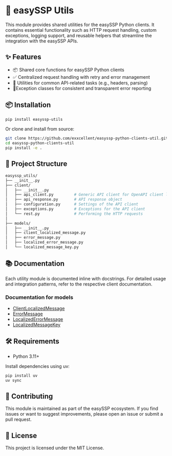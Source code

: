 # 🔧 easySSP Utils

This module provides shared utilities for the easySSP Python clients. It contains essential functionality such as HTTP
request handling, custom exceptions, logging support, and reusable helpers that streamline the integration with the
easySSP APIs.

## ✨ Features

- 📦 Shared core functions for easySSP Python clients
- ✅ Centralized request handling with retry and error management
- 🧰 Utilities for common API-related tasks (e.g., headers, parsing)
- 🚨Exception classes for consistent and transparent error reporting

## 📦 Installation

```bash
pip install easyssp-utils
```

Or clone and install from source:

```bash
git clone https://github.com/exxcellent/easyssp-python-clients-util.git
cd easyssp-python-clients-util
pip install -e .
```

## 📁 Project Structure

```bash
easyssp_utils/
├── __init__.py
├── client/
│   ├── __init__.py
│   ├── api_client.py         # Generic API client for OpenAPI client library builds
│   ├── api_response.py       # API response object
│   ├── configuration.py      # Settings of the API client
│   ├── exceptions.py         # Exceptions for the API client
│   └── rest.py               # Performing the HTTP requests
│
├── models/
│   ├── __init__.py
│   ├── client_localized_message.py       
│   ├── error_message.py        
│   ├── localized_error_message.py        
│   └── localized_message_key.py          
```

## 📚 Documentation

Each utility module is documented inline with docstrings. For detailed usage and integration patterns, refer to the
respective client documentation.

### Documentation for models

- [ClientLocalizedMessage](/docs/ClientLocalizedMessage.md)
- [ErrorMessage](/docs/ErrorMessage.md)
- [LocalizedErrorMessage](/docs/LocalizedErrorMessage.md)
- [LocalizedMessageKey](/docs/LocalizedMessageKey.md)

## 🛠️ Requirements

- Python 3.11+

Install dependencies using uv:

```bash
pip install uv
uv sync
```

## 🤝 Contributing

This module is maintained as part of the easySSP ecosystem. If you find issues or want to suggest improvements, please
open an issue or submit a pull request.

## 📄 License

This project is licensed under the MIT License.